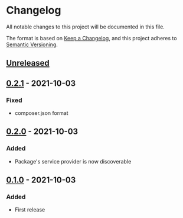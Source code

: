 # Changelog

All notable changes to this project will be documented in this file.

The format is based on [Keep a Changelog](https://keepachangelog.com/en/1.0.0/), and this project adheres to [Semantic Versioning](https://semver.org/spec/v2.0.0.html).

## [Unreleased]

## [0.2.1] - 2021-10-03

### Fixed

- composer.json format

## [0.2.0] - 2021-10-03

### Added

- Package's service provider is now discoverable

## [0.1.0] - 2021-10-03

### Added

- First release

[Unreleased]: https://github.com/thtg88/laravel-pingable/compare/v0.2.1...HEAD
[0.2.1]: https://github.com/thtg88/laravel-pingable/compare/v0.2.0...v0.2.1
[0.2.0]: https://github.com/thtg88/laravel-pingable/compare/v0.1.0...v0.2.0
[0.1.0]: https://github.com/thtg88/laravel-pingable/releases/tag/v0.1.0
